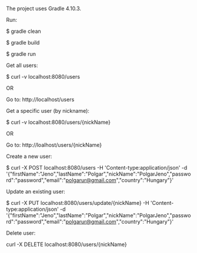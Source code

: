 The project uses Gradle 4.10.3.

Run:

$ gradle clean

$ gradle build

$ gradle run



Get all users:

$ curl -v localhost:8080/users

OR

Go to: http://localhost/users

Get a specific user (by nickname):

$ curl -v localhost:8080/users/{nickName}

OR

Go to: http://loalhost/users/{nickName}

Create a new user:

$ curl -X POST localhost:8080/users -H 'Content-type:application/json' -d '{"firstName":"Jeno","lastName":"Polgar","nickName":"PolgarJeno","password":"password","email":"polgarur@gmail.com","country":"Hungary"}'

Update an existing user:

$ curl -X PUT localhost:8080/users/update/{nickName} -H 'Content-type:application/json' -d '{"firstName":"Jeno","lastName":"Polgar","nickName":"PolgarJeno","password":"password","email":"polgarur@gmail.com","country":"Hungary"}'

Delete user:

curl -X DELETE localhost:8080/users/{nickName}
